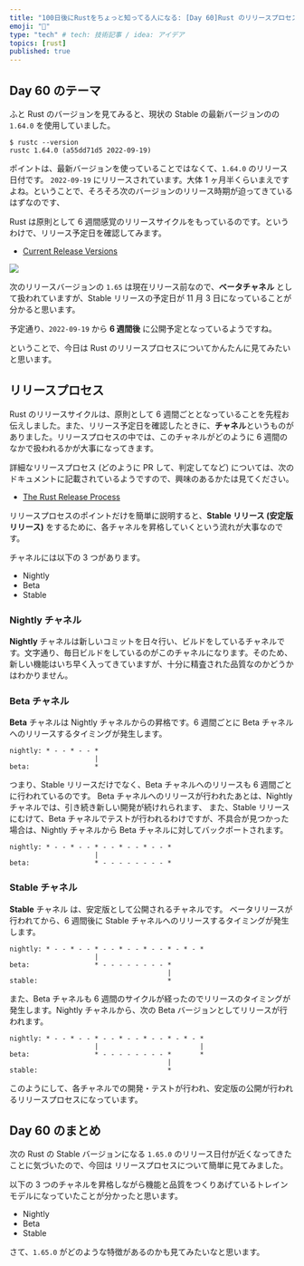 ```yaml
---
title: "100日後にRustをちょっと知ってる人になる: [Day 60]Rust のリリースプロセス"
emoji: "🦀"
type: "tech" # tech: 技術記事 / idea: アイデア
topics: [rust]
published: true
---
```

## Day 60 のテーマ

ふと Rust のバージョンを見てみると、現状の Stable の最新バージョンのの `1.64.0` を使用していました。

```shell
$ rustc --version
rustc 1.64.0 (a55dd71d5 2022-09-19)
```

ポイントは、最新バージョンを使っていることではなくて、`1.64.0` のリリース日付です。
`2022-09-19` にリリースされています。大体 1 ヶ月半くらいまえですよね。ということで、そろそろ次のバージョンのリリース時期が迫ってきているはずなのです、

Rust は原則として 6 週間感覚のリリースサイクルをもっているのです。というわけで、リリース予定日を確認してみます。

- [Current Release Versions](https://forge.rust-lang.org/#current-release-versions)

![](https://storage.googleapis.com/zenn-user-upload/e477353f383f-20221031.png)

次のリリースバージョンの `1.65` は現在リリース前なので、**ベータチャネル** として扱われていますが、Stable リリースの予定日が 11 月 3 日になっていることが分かると思います。

予定通り、`2022-09-19` から **6 週間後** に公開予定となっているようですね。

ということで、今日は Rust のリリースプロセスについてかんたんに見てみたいと思います。

## リリースプロセス

Rust のリリースサイクルは、原則として 6 週間ごととなっていることを先程お伝えしました。また、リリース予定日を確認したときに、**チャネル**というものがありました。リリースプロセスの中では、このチャネルがどのように 6 週間のなかで扱われるかが大事になってきます。

詳細なリリースプロセス (どのように PR して、判定してなど) については、次のドキュメントに記載されているようですので、興味のあるかたは見てください。

- [The Rust Release Process](https://forge.rust-lang.org/release/process.html)

リリースプロセスのポイントだけを簡単に説明すると、**Stable リリース (安定版リリース)** をするために、各チャネルを昇格していくという流れが大事なのです。

チャネルには以下の 3 つがあります。

- Nightly
- Beta
- Stable

### Nightly チャネル

**Nightly** チャネルは新しいコミットを日々行い、ビルドをしているチャネルです。文字通り、毎日ビルドをしているのがこのチャネルになります。そのため、新しい機能はいち早く入ってきていますが、十分に精査された品質なのかどうかはわかりません。

### Beta チャネル

**Beta** チャネルは Nightly チャネルからの昇格です。6 週間ごとに Beta チャネルへのリリースするタイミングが発生します。

```shell
nightly: * - - * - - *
                     |
beta:                *
```

つまり、Stable リリースだけでなく、Beta チャネルへのリリースも 6 週間ごとに行われているのです。
Beta チャネルへのリリースが行われたあとは、Nightly チャネルでは、引き続き新しい開発が続けれられます、
また、Stable リリースにむけて、Beta チャネルでテストが行われるわけですが、不具合が見つかった場合は、Nightly チャネルから Beta チャネルに対してバックポートされます。

```shell
nightly: * - - * - - * - - * - - * - - *
                     |
beta:                * - - - - - - - - *
```

### Stable チャネル

**Stable** チャネル は、安定版として公開されるチャネルです。
ベータリリースが行われてから、6 週間後に Stable チャネルへのリリースするタイミングが発生します。

```shell
nightly: * - - * - - * - - * - - * - - * - * - *
                     |
beta:                * - - - - - - - - *
                                       |
stable:                                *
```

また、Beta チャネルも 6 週間のサイクルが経ったのでリリースのタイミングが発生します。Nightly チャネルから、次の Beta バージョンとしてリリースが行われます。

```shell
nightly: * - - * - - * - - * - - * - - * - * - *
                     |                         |
beta:                * - - - - - - - - *       *
                                       |
stable:                                *
```

このようにして、各チャネルでの開発・テストが行われ、安定版の公開が行われるリリースプロセスになっています。

## Day 60 のまとめ

次の Rust の Stable バージョンになる `1.65.0` のリリース日付が近くなってきたことに気づいたので、今回は リリースプロセスについて簡単に見てみました。

以下の 3 つのチャネルを昇格しながら機能と品質をつくりあげているトレインモデルになっていたことが分かったと思います。

- Nightly
- Beta
- Stable

さて、`1.65.0` がどのような特徴があるのかも見てみたいなと思います。

